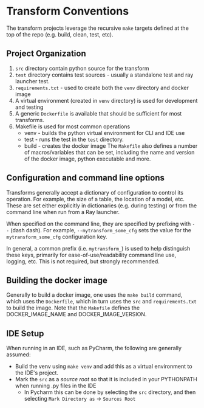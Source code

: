 # Transform Conventions

The transform projects leverage the recursive `make` targets defined at the top of the repo (e.g. build, clean, test, etc).
 
## Project Organization
1. `src` directory contain python source for the transform
1. `test` directory contains test sources - usually a standalone test and ray launcher test.
1. `requirements.txt` - used to create both the `venv` directory and docker image
1. A virtual environment (created in `venv` directory) is used for development and testing
1. A generic `Dockerfile` is available that should be sufficient for most transforms.  
1. Makefile is used for most common operations
    * venv - builds the python virtual environment for CLI and IDE use
    * test - runs the test in the `test` directory.
    * build - creates the docker image
The `Makefile` also defines a number of macros/variables that can be set, including the name and version of the docker image, 
python executable and more.

## Configuration and command line options
Transforms generally accept a dictionary of configuration to
control its operation.  For example, the size of a table, the location
of a model, etc. These are set either explicitly in dictionaries
(e.g. during testing) or from the command line when run from a Ray launcher.

When specified on the command line, they are specified by prefixing with
`--` (dash dash).  For example, `--mytransform_some_cfg` sets 
the value for the `mytransform_some_cfg` configuration key. 

In general, a common prefix (i.e. `mytransform_`) is used to help distinguish these keys, primarily
for ease-of-use/readability command line use, logging, etc.  This is not required, but
strongly recommended.

## Building the docker image
Generally to build a docker image, one uses the `make build` command, which uses
the `Dockerfile`, which in turn uses the `src` and `requirements.txt` to build the image. 
Note that the `Makefile` defines the DOCKER_IMAGE_NAME and DOCKER_IMAGE_VERSION.

## IDE Setup
When running in an IDE, such as PyCharm, the following are generally assumed:
* Build the venv using `make venv` and add this as a virtual environment to the IDE's project.
* Mark the `src` as a _source root_ so that it is included in your PYTHONPATH when running .py files in the IDE
  * In Pycharm this can be done by selecting the `src` directory, and then
  selecting `Mark Directory as` -> `Sources Root`


